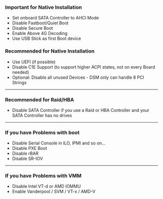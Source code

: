 ### Important for Native Installation

  - Set onboard SATA Controller to AHCI Mode
  - Disable Fastboot/Quiet Boot
  - Disable Secure Boot
  - Enable Above 4G Decoding
  - Use USB Stick as first Boot device

### Recommended for Native Installation

  - Use UEFI (if possible)
  - Disable C1E Support (to support higher ACPI states, not on every Board needed)
  - Optional: Disable all unused Devices - DSM only can handle 8 PCI Strings

---

### Recommended for Raid/HBA

  - Disable SATA Controller if you use a Raid or HBA Controller and your SATA Controller has no drives

---

### If you have Problems with boot

  - Disable Serial Console in ILO, IPMI and so on...
  - Disable PXE Boot
  - Disable rBAR
  - Disable SR-IOV

---

### If you have Problems with VMM

  - Disable Intel VT-d or AMD IOMMU
  - Enable Vanderpool / SVM / VT-x / AMD-V